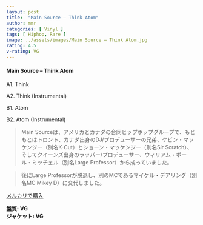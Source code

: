 ```yaml
---
layout: post
title:  "Main Source – Think Atom"
author: mmr
categories: [ Vinyl ]
tags: [ Hiphop, Rare ]
image: ../assets/images/Main Source – Think Atom.jpg
rating: 4.5
v-rating: VG
---
```


#### Main Source – Think Atom

A1. Think

A2. Think (Instrumental)

B1. Atom

B2. Atom (Instrumental)

> Main Sourceは、アメリカとカナダの合同ヒップホップグループで、もともとはトロント、カナダ出身のDJ/プロデューサーの兄弟、ケビン・マッケンジー（別名K-Cut）とショーン・マッケンジー（別名Sir Scratch）、そしてクイーンズ出身のラッパー/プロデューサー、ウィリアム・ポール・ミッチェル（別名Large Professor）から成っていました。

> 後にLarge Professorが脱退し、別のMCであるマイケル・デアリング（別名MC Mikey D）に交代しました。

[メルカリで購入](https://jp.mercari.com/item/m60450715366)

<div class="mt-4 mb-4 d-flex align-items-center">
<strong class="mr-1">盤質: VG</strong>
</div>
<div class="mt-4 mb-4 d-flex align-items-center">
<strong class="mr-1">ジャケット: VG</strong>
</div>
